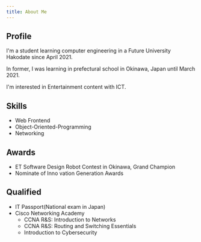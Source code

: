 ```yaml
---
title: About Me
---
```


## Profile

I'm a student learning computer engineering in a Future University Hakodate since April 2021.

In former, I was learning in prefectural school in Okinawa, Japan until March 2021.

I'm interested in Entertainment content with ICT.

## Skills

- Web Frontend
- Object-Oriented-Programming
- Networking

## Awards

- ET Software Design Robot Contest in Okinawa, Grand Champion
- Nominate of Inno vation Generation Awards

## Qualified

- IT Passport(National exam in Japan)
- Cisco Networking Academy
  - CCNA R&S: Introduction to Networks
  - CCNA R&S: Routing and Switching Essentials
  - Introduction to Cybersecurity

